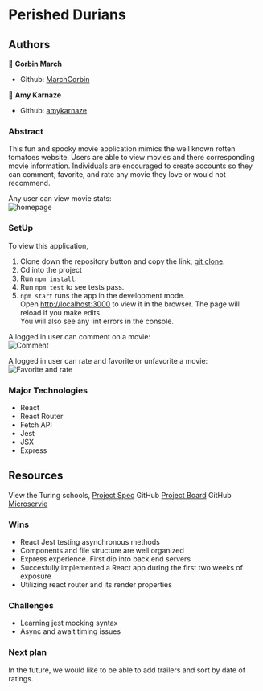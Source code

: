 # Perished Durians

## Authors

👤 **Corbin March**
- Github: [MarchCorbin](https://github.com/MarchCorbin)

👤 **Amy Karnaze**
- Github: [amykarnaze](https://github.com/amykarnaze/bon-appetit/commits?author=relyt4me)

### Abstract

This fun and spooky movie application mimics the well known rotten tomatoes website. Users are able to view movies and there corresponding movie information. Individuals are encouraged to create accounts so they can comment, favorite, and rate any movie they love or would not recommend.

Any user can view movie stats:<br />
![homepage](https://media.giphy.com/media/hTJF0gJtHlxSc4JVJO/giphy.gif)

### SetUp

To view this application,
1) Clone down the repository button and copy the link, [git clone](git@github.com:MarchCorbin/amy-corbin-rancidtomatillos.git).
2) Cd into the project
3) Run `npm install`.
4) Run `npm test` to see tests pass.
5) `npm start` runs the app in the development mode.<br />
Open [http://localhost:3000](http://localhost:3000) to view it in the browser.
The page will reload if you make edits.<br />
You will also see any lint errors in the console.

A logged in user can comment on a movie:<br />
![Comment](https://media.giphy.com/media/fvjyDsCBf3E2jtGpcT/giphy.gif)

A logged in user can rate and favorite or unfavorite a movie:<br />
![Favorite and rate](https://media.giphy.com/media/RhXwOa11ZiF16rXNAV/giphy.gif)

### Major Technologies
* React
* React Router
* Fetch API
* Jest
* JSX
* Express

## Resources

View the Turing schools, [Project Spec](https://frontend.turing.io/projects/module-3/rancid-tomatillos-v2.html)
GitHub [Project Board](https://github.com/MarchCorbin/amy-corbin-rancidtomatillos/projects)
GitHub [Microservie](https://github.com/turingschool-examples/rancid-tomatillos-microservice)

### Wins
* React Jest testing asynchronous methods
* Components and file structure are well organized 
* Express experience. First dip into back end servers
* Succesfully implemented a React app during the first two weeks of exposure
* Utilizing react router and its render properties

### Challenges
* Learning jest mocking syntax
* Async and await timing issues

### Next plan

In the future, we would like to be able to add trailers and sort by date of ratings.